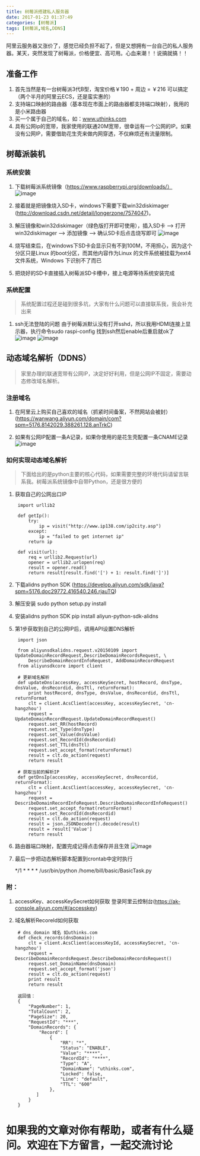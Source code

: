 ```yaml
---
title: 树莓派搭建私人服务器
date: 2017-01-23 01:37:49
categories: [树莓派]
tags: [树莓派,域名,DDNS]
---
```

阿里云服务器又涨价了，感觉已经负担不起了，但是又想拥有一台自己的私人服务器。某天，突然发现了树莓派，价格便宜、高可用。心血来潮！！说搞就搞！！

## 准备工作

1. 首先当然是有一台树莓派3代B型，淘宝价格￥190 + 周边 = ￥216 可以搞定（两个半月的阿里云ECS，还是蛮实惠的）
2. 支持端口映射的路由器（基本现在市面上的路由器都支持端口映射），我用的是小米路由器
3. 买一个属于自己的域名，如：www.uthinks.com
4. 具有公网ip的宽带，我家使用的联通20M宽带，很幸运有一个公网的IP。如果没有公网IP，需要借助花生壳来做内网穿透，不仅麻烦还有流量限制。
<!--more-->

## 树莓派装机
### 系统安装

1. 下载树莓派系统镜像（https://www.raspberrypi.org/downloads/）
	![image](http://www.uthinks.com:8081/resource/picture/Raspbian_image_download.png)

2. 接着就是把镜像烧入SD卡，windows下需要下载win32diskimager
   (http://download.csdn.net/detail/longerzone/7574047)。

3. 解压镜像和win32diskimager（绿色版打开即可使用），插入SD卡 --> 打开win32diskimager --> 添加镜像 --> 确认SD卡后点击烧写即可
	![image](http://www.uthinks.com:8081/resource/picture/win32diskimager.png)

4. 烧写结束后，在windows下SD卡会显示只有不到100M，不用担心，因为这个分区只是Linux 的boot分区，而其他内容作为Linux 的文件系统被挂载为ext4 文件系统，Windows 下识别不了而已

5. 把烧好的SD卡直接插入树莓派SD卡槽中，接上电源等待系统安装完成

### 系统配置
> 系统配置过程还是碰到很多坑，大家有什么问题可以直接联系我，我会补充出来

1. ssh无法登陆的问题
	由于树莓派默认没有打开sshd，所以我用HDMI连接上显示器，执行命令sudo raspi-config
	找到ssh然后enable后重启就ok了
	![image](http://www.uthinks.com:8081/resource/picture/sshd_init1.png)
	![image](http://www.uthinks.com:8081/resource/picture/sshd_init2.png)

## 动态域名解析（DDNS）

> 家里办理的联通宽带有公网IP，决定好好利用，但是公网IP不固定，需要动态修改域名解析。

### 注册域名

1. 在阿里云上购买自己喜欢的域名（抓紧时间备案，不然网站会被封）
	(https://wanwang.aliyun.com/domain/com?spm=5176.8142029.388261.128.anTrkC)

2. 如果有公网IP配置一条A记录，如果你使用的是花生壳配置一条CNAME记录
	![image](http://www.uthinks.com:8081/resource/picture/ddns1.png)

### 如何实现动态域名解析

> 下面给出的是python主要的核心代码，如果需要完整的环境代码请留言联系我。树莓派系统镜像中自带Python，还是很方便的

1. 获取自己的公网出口IP

		import urllib2

		def getIp():
    		try:
        		ip = visit("http://www.ip138.com/ip2city.asp")
    		except:
        		ip = "failed to get internet ip"
    		return ip

		def visit(url):
    		req = urllib2.Request(url)
    		opener = urllib2.urlopen(req)
    		result = opener.read()
    		return result[result.find('[') + 1: result.find(']')]

2. 下载alidns python SDK
(https://develop.aliyun.com/sdk/java?spm=5176.doc29772.416540.246.rjauTQ)

3. 解压安装
sudo python setup.py install

4. 安装alidns python SDK
pip install aliyun-python-sdk-alidns

5. 第1步获取到自己的公网IP后，调用API设置DNS解析

		import json

		from aliyunsdkalidns.request.v20150109 import UpdateDomainRecordRequest,DescribeDomainRecordsRequest, \
    		DescribeDomainRecordInfoRequest, AddDomainRecordRequest
		from aliyunsdkcore import client

		# 更新域名解析
		def updateDns(accessKey, accessKeySecret, hostRecord, dnsType, dnsValue, dnsRecordid, dnsTtl, returnFormat):
    		print hostRecord, dnsType, dnsValue, dnsRecordid, dnsTtl, returnFormat
    		clt = client.AcsClient(accessKey, accessKeySecret, 'cn-hangzhou')
    		request = UpdateDomainRecordRequest.UpdateDomainRecordRequest()
    		request.set_RR(hostRecord)
    		request.set_Type(dnsType)
    		request.set_Value(dnsValue)
    		request.set_RecordId(dnsRecordid)
    		request.set_TTL(dnsTtl)
    		request.set_accept_format(returnFormat)
    		result = clt.do_action(request)
    		return result

		# 获取当前的解析IP
		def getDnsIp(accessKey, accessKeySecret, dnsRecordid, returnFormat):
    		clt = client.AcsClient(accessKey, accessKeySecret, 'cn-hangzhou')
    		request = DescribeDomainRecordInfoRequest.DescribeDomainRecordInfoRequest()
    		request.set_accept_format(returnFormat)
    		request.set_RecordId(dnsRecordid)
    		result = clt.do_action(request)
    		result = json.JSONDecoder().decode(result)
    		result = result['Value']
    		return result

6. 路由器端口映射，配置完成记得点击保存并且生效
	![image](http://www.uthinks.com:8081/resource/picture/portDispatch.png)

7. 最后一步把动态解析脚本配置到crontab中定时执行

	*/1 * * * * /usr/bin/python /home/bill/basic/BasicTask.py

### 附：

1. accessKey、accessKeySecret如何获取
	登录阿里云控制台(https://ak-console.aliyun.com/#/accesskey)

2. 域名解析RecoreId如何获取

		# dns_domain 域名 如uthinks.com
		def check_records(dnsDomain):
    		clt = client.AcsClient(accessKeyId, accessKeySecret, 'cn-hangzhou')
    		request = DescribeDomainRecordsRequest.DescribeDomainRecordsRequest()
    		request.set_DomainName(dnsDomain)
    		request.set_accept_format('json')
    		result = clt.do_action(request)
    		print result
    		return result

    	返回值：
    	{
    		"PageNumber": 1,
    		"TotalCount": 2,
    		"PageSize": 20,
    		"RequestId": "***",
    		"DomainRecords": {
        		"Record": [
            		{
                		"RR": "*",
                		"Status": "ENABLE",
               		 	"Value": "****",
                		"RecordId": "****",
                		"Type": "A",
                		"DomainName": "uthinks.com",
                		"Locked": false,
                		"Line": "default",
                		"TTL": "600"
            		},
               ]
    		}
		}


# 如果我的文章对你有帮助，或者有什么疑问。欢迎在下方留言，一起交流讨论
